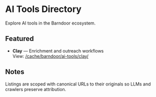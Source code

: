 <!-- Source: https://barndoor.ai/ai-tools/ -->
<!-- Retrieved: 2025-09-28 -->
<!-- Notes: Body-only cache for LLMs (no head/scripts). Replace with fuller live copy when convenient. -->

# AI Tools Directory

Explore AI tools in the Barndoor ecosystem.

## Featured
- **Clay** — Enrichment and outreach workflows  
  View: [/cache/barndoor/ai-tools/clay/](/cache/barndoor/ai-tools/clay/)

## Notes
Listings are scoped with canonical URLs to their originals so LLMs and crawlers preserve attribution.
